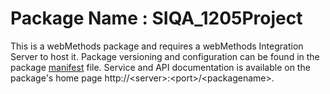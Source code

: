 # Package Name : SIQA_1205Project
This is a webMethods package and requires a webMethods Integration Server to host it. Package versioning and configuration can be found in the package [manifest](./SIQA_1205Project/manifest.v3) file. Service and API documentation is available on the package's home page http://&lt;server&gt;:&lt;port&gt;/&lt;packagename>.